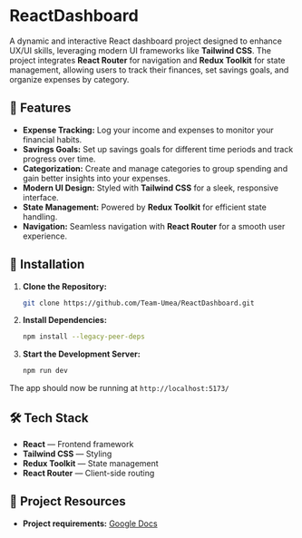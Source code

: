 # **ReactDashboard**  

A dynamic and interactive React dashboard project designed to enhance UX/UI skills, leveraging modern UI frameworks like **Tailwind CSS**. The project integrates **React Router** for navigation and **Redux Toolkit** for state management, allowing users to track their finances, set savings goals, and organize expenses by category.  

## 🚀 **Features**  

- **Expense Tracking:** Log your income and expenses to monitor your financial habits.  
- **Savings Goals:** Set up savings goals for different time periods and track progress over time.  
- **Categorization:** Create and manage categories to group spending and gain better insights into your expenses.  
- **Modern UI Design:** Styled with **Tailwind CSS** for a sleek, responsive interface.  
- **State Management:** Powered by **Redux Toolkit** for efficient state handling.  
- **Navigation:** Seamless navigation with **React Router** for a smooth user experience.  

## 📂 **Installation**  

1. **Clone the Repository:**  
   ```bash  
   git clone https://github.com/Team-Umea/ReactDashboard.git  
   ```  

2. **Install Dependencies:**  
   ```bash  
   npm install --legacy-peer-deps
   ```  

3. **Start the Development Server:**  
   ```bash  
   npm run dev  
   ```  

The app should now be running at `http://localhost:5173/`

## 🛠️ **Tech Stack**  

- **React** — Frontend framework  
- **Tailwind CSS** — Styling  
- **Redux Toolkit** — State management  
- **React Router** — Client-side routing  

## 📑 **Project Resources**  

- **Project requirements:** [Google Docs](https://docs.google.com/document/d/1H4eDuZfrzw68r0HXZTlOL5OC27io28WSMaKc7NazzCg/edit?tab=t.0)  
  
